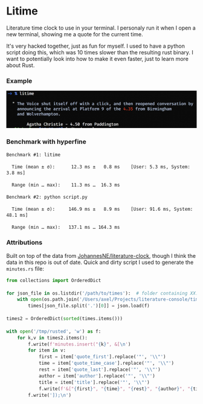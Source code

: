 # Litime

Literature time clock to use in your terminal. I personaly run it when I open a new terminal, showing me a quote for the current time.

It's very hacked together, just as fun for myself. I used to have a python script doing this, which was 10 times slower than the resulting rust binary. I want to potentially look into how to make it even faster, just to learn more about Rust.

### Example

![example](example.png)

### Benchmark with hyperfine
```
Benchmark #1: litime

  Time (mean ± σ):      12.3 ms ±   0.8 ms    [User: 5.3 ms, System: 3.8 ms]

  Range (min … max):    11.3 ms …  16.3 ms

Benchmark #2: python script.py

  Time (mean ± σ):     146.9 ms ±   8.9 ms    [User: 91.6 ms, System: 48.1 ms]

  Range (min … max):   137.1 ms … 164.3 ms
```


### Attributions
Built on top of the data from [JohannesNE/literature-clock](https://github.com/JohannesNE/literature-clock), though I think the data in this repo is out of date. Quick and dirty script I used to generate the `minutes.rs` file:

```python
from collections import OrderedDict

for json_file in os.listdir('/path/to/times'):  # folder containing XX:XX.json files
    with open(os.path.join('/Users/axel/Projects/literature-console/times', json_file), 'r') as f:
        times[json_file.split('.')[0]] = json.load(f)

times2 = OrderedDict(sorted(times.items()))

with open('/tmp/rusted', 'w') as f:
    for k,v in times2.items():
        f.write(f'minutes.insert("{k}", &[\n')
        for item in v:
            first = item['quote_first'].replace('"', '\\"')
            time = item['quote_time_case'].replace('"', '\\"')
            rest = item['quote_last'].replace('"', '\\"')
            author = item['author'].replace('"', '\\"')
            title = item['title'].replace('"', '\\"')
            f.write(f'&["{first}", "{time}", "{rest}", "{author}", "{title}"],\n')
        f.write(']);\n')
```
